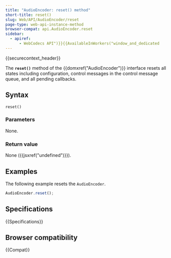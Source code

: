 ```yaml
---
title: "AudioEncoder: reset() method"
short-title: reset()
slug: Web/API/AudioEncoder/reset
page-type: web-api-instance-method
browser-compat: api.AudioEncoder.reset
sidebar:
  - apiref:
      - WebCodecs API")}}{{AvailableInWorkers("window_and_dedicated
---
```


{{securecontext_header}}

The **`reset()`** method of the {{domxref("AudioEncoder")}} interface resets all states including configuration, control messages in the control message queue, and all pending callbacks.

## Syntax

```js-nolint
reset()
```

### Parameters

None.

### Return value

None ({{jsxref("undefined")}}).

## Examples

The following example resets the `AudioEncoder`.

```js
AudioEncoder.reset();
```

## Specifications

{{Specifications}}

## Browser compatibility

{{Compat}}
